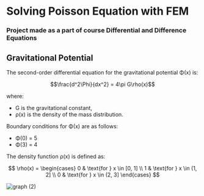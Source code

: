 # Solving Poisson Equation with FEM
### Project made as a part of course Differential and Difference Equations
## Gravitational Potential

The second-order differential equation for the gravitational potential Φ(x) is:

$$\frac{d^2\Phi}{dx^2} = 4\pi G\rho(x)$$

where:
- G is the gravitational constant,
- ρ(x) is the density of the mass distribution.

Boundary conditions for Φ(x) are as follows:
- Φ(0) = 5
- Φ(3) = 4

The density function ρ(x) is defined as:

$$
\rho(x) = 
\begin{cases} 
0 & \text{for } x \in [0, 1] \\
1 & \text{for } x \in (1, 2] \\
0 & \text{for } x \in (2, 3] 
\end{cases}
$$


![graph (2)](https://github.com/stylub/Solving_Poisson_Equation_with_FEM/assets/47119994/31f0239d-aa58-42fe-bad0-12ae68c37350)
